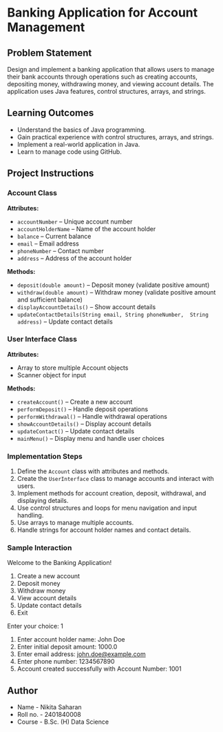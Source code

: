 # Banking Application for Account Management

## Problem Statement
Design and implement a banking application that allows users to manage their bank accounts through operations such as creating accounts, depositing money, withdrawing money, and viewing account details. The application uses Java features, control structures, arrays, and strings.

## Learning Outcomes
- Understand the basics of Java programming.  
- Gain practical experience with control structures, arrays, and strings.  
- Implement a real-world application in Java.  
- Learn to manage code using GitHub.  

## Project Instructions

### Account Class
**Attributes:**  
- `accountNumber` – Unique account number  
- `accountHolderName` – Name of the account holder  
- `balance` – Current balance  
- `email` – Email address  
- `phoneNumber` – Contact number
-  `address` – Address of the account holder   

**Methods:**  
- `deposit(double amount)` – Deposit money (validate positive amount)  
- `withdraw(double amount)` – Withdraw money (validate positive amount and sufficient balance)  
- `displayAccountDetails()` – Show account details  
- `updateContactDetails(String email, String phoneNumber,  String address)` – Update contact details  

### User Interface Class
**Attributes:**  
- Array to store multiple Account objects  
- Scanner object for input  

**Methods:**  
- `createAccount()` – Create a new account  
- `performDeposit()` – Handle deposit operations  
- `performWithdrawal()` – Handle withdrawal operations  
- `showAccountDetails()` – Display account details  
- `updateContact()` – Update contact details  
- `mainMenu()` – Display menu and handle user choices  

### Implementation Steps
1. Define the `Account` class with attributes and methods.  
2. Create the `UserInterface` class to manage accounts and interact with users.  
3. Implement methods for account creation, deposit, withdrawal, and displaying details.  
4. Use control structures and loops for menu navigation and input handling.  
5. Use arrays to manage multiple accounts.  
6. Handle strings for account holder names and contact details.  

### Sample Interaction
Welcome to the Banking Application!
1. Create a new account
2. Deposit money
3. Withdraw money
4. View account details
5. Update contact details
6. Exit

Enter your choice: 1
1. Enter account holder name: John Doe
2. Enter initial deposit amount: 1000.0
3. Enter email address: john.doe@example.com
4. Enter phone number: 1234567890
5. Account created successfully with Account Number: 1001


## Author
- Name - Nikita Saharan
- Roll no. - 2401840008
- Course - B.Sc. (H) Data Science 

